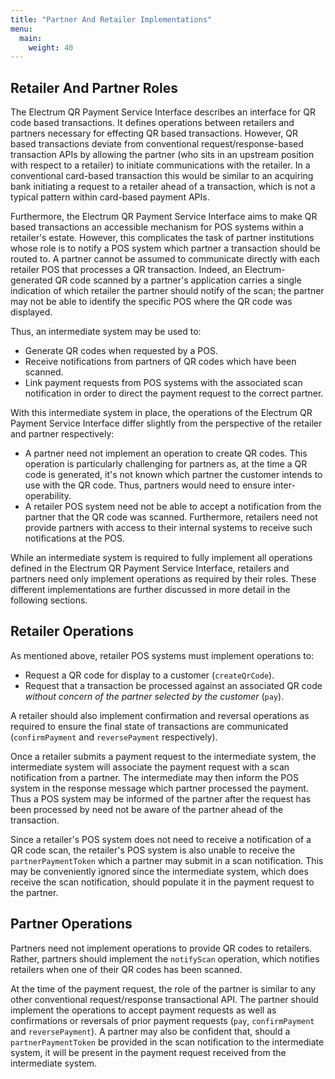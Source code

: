 ```yaml
---
title: "Partner And Retailer Implementations"
menu:
  main:
    weight: 40
---
```


## Retailer And Partner Roles

The Electrum QR Payment Service Interface describes an interface for QR code based transactions. It defines operations between retailers and partners necessary for effecting QR based transactions. However, QR based transactions deviate from conventional request/response-based transaction APIs by allowing the partner (who sits in an upstream position with respect to a retailer) to initiate communications with the retailer. In a conventional card-based transaction this would be similar to an acquiring bank initiating a request to a retailer ahead of a transaction, which is not a typical pattern within card-based payment APIs.

Furthermore, the Electrum QR Payment Service Interface aims to make QR based transactions an accessible mechanism for POS systems within a retailer's estate. However, this complicates the task of partner institutions whose role is to notify a POS system which partner a transaction should be routed to. A partner cannot be assumed to communicate directly with each retailer POS that processes a QR transaction. Indeed, an Electrum-generated QR code scanned by a partner's application carries a single indication of which retailer the partner should notify of the scan; the partner may not be able to identify the specific POS where the QR code was displayed.

Thus, an intermediate system may be used to:

- Generate QR codes when requested by a POS.
- Receive notifications from partners of QR codes which have been scanned.
- Link payment requests from POS systems with the associated scan notification in order to direct the payment request to the correct partner.

With this intermediate system in place, the operations of the Electrum QR Payment Service Interface differ slightly from the perspective of the retailer and partner respectively:

- A partner need not implement an operation to create QR codes. This operation is particularly challenging for partners as, at the time a QR code is generated, it's not known which partner the customer intends to use with the QR code. Thus, partners would need to ensure inter-operability.
- A retailer POS system need not be able to accept a notification from the partner that the QR code was scanned. Furthermore, retailers need not provide partners with access to their internal systems to receive such notifications at the POS.

While an intermediate system is required to fully implement all operations defined in the Electrum QR Payment Service Interface, retailers and partners need only implement operations as required by their roles. These different implementations are further discussed in more detail in the following sections.

## Retailer Operations

As mentioned above, retailer POS systems must implement operations to:

- Request a QR code for display to a customer (`createQrCode`).
- Request that a transaction be processed against an associated QR code *without concern of the partner selected by the customer* (`pay`).

A retailer should also implement confirmation and reversal operations as required to ensure the final state of transactions are communicated (`confirmPayment` and `reversePayment` respectively).

Once a retailer submits a payment request to the intermediate system, the intermediate system will associate the payment request with a scan notification from a partner. The intermediate may then inform the POS system in the response message which partner processed the payment. Thus a POS system may be informed of the partner after the request has been processed by need not be aware of the partner ahead of the transaction.

Since a retailer's POS system does not need to receive a notification of a QR code scan, the retailer's POS system is also unable to receive the `partnerPaymentToken` which a partner may submit in a scan notification. This may be conveniently ignored since the intermediate system, which does receive the scan notification, should populate it in the payment request to the partner.

## Partner Operations

Partners need not implement operations to provide QR codes to retailers. Rather, partners should implement the `notifyScan` operation, which notifies retailers when one of their QR codes has been scanned.

At the time of the payment request, the role of the partner is similar to any other conventional request/response transactional API. The partner should implement the operations to accept payment requests as well as confirmations or reversals of prior payment requests (`pay`, `confirmPayment` and `reversePayment`). A partner may also be confident that, should a `partnerPaymentToken` be provided in the scan notification to the intermediate system, it will be present in the payment request received from the intermediate system.
